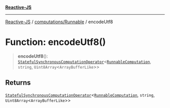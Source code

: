 [**Reactive-JS**](../../../README.md)

***

[Reactive-JS](../../../README.md) / [computations/Runnable](../README.md) / encodeUtf8

# Function: encodeUtf8()

> **encodeUtf8**(): [`StatefulSynchronousComputationOperator`](../../type-aliases/StatefulSynchronousComputationOperator.md)\<[`RunnableComputation`](../interfaces/RunnableComputation.md), `string`, `Uint8Array`\<`ArrayBufferLike`\>\>

## Returns

[`StatefulSynchronousComputationOperator`](../../type-aliases/StatefulSynchronousComputationOperator.md)\<[`RunnableComputation`](../interfaces/RunnableComputation.md), `string`, `Uint8Array`\<`ArrayBufferLike`\>\>
